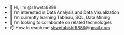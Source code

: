 - 👋 Hi, I’m @shweta6886
- 👀 I’m interested in Data Analysis and Data Visualization
- 🌱 I’m currently learning Tableau, SQL, Data Mining
- 💞️ I’m looking to collaborate on related technologies
- 📫 How to reach me shwetabisht6886@gmail.com

<!---
shweta6886/shweta6886 is a ✨ special ✨ repository because its `README.md` (this file) appears on your GitHub profile.
You can click the Preview link to take a look at your changes.
--->
